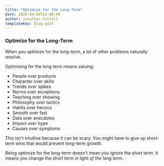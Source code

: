 ```yaml
---
title: "Optimize for the Long-Term"
date: 2020-03-04T12:00:00
author: Jonathan Cutrell
templateKey: blog-post
---
```


### Optimize for the Long-Term

When you optimize for the long-term, a lot of other problems naturally resolve.

Optimizing for the long term means valuing:

<ul style={{ columns: 3 }}>
  <li>People over products</li>
  <li>Character over skills</li>
  <li>Trends over spikes</li>
  <li>Norms over exceptions</li>
  <li>Teaching over showing</li>
  <li>Philosophy over tactics</li>
  <li>Habits over heroics</li>
  <li>Smooth over fast</li>
  <li>Data over anecdotes</li>
  <li>Impact over hype</li>
  <li>Causes over symptoms</li>
</ul>

This isn't intuitive because it can be scary. You might have to give up short-term wins that would prevent long-term growth.

Being optimize for the long-term doesn't mean you ignore the short term. It means you change the short term _in light of the long term._
